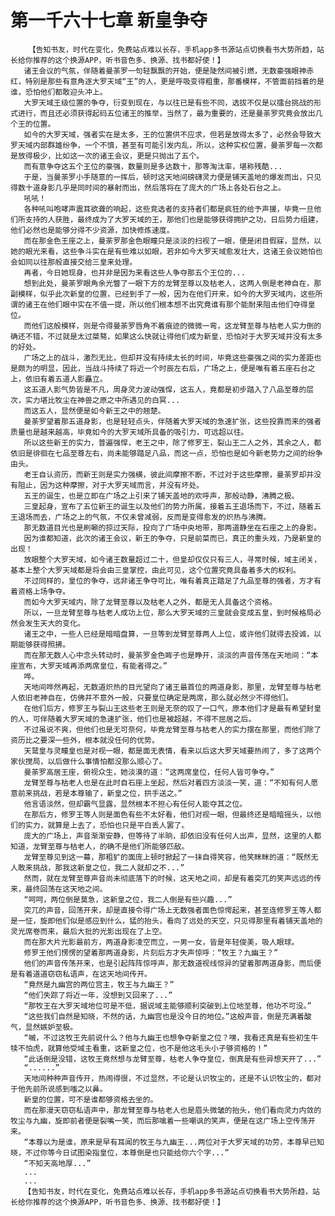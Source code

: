 # 第一千六十七章 新皇争夺
        【告知书友，时代在变化，免费站点难以长存，手机app多书源站点切换看书大势所趋，站长给你推荐的这个换源APP，听书音色多、换源、找书都好使！】
       诸王会议的气氛，伴随着曼荼罗一句轻飘飘的开始，便是陡然间被引燃，无数豪强眼神赤红，特别是那些有意角逐大罗天域“王”的人，更是呼吸变得粗重，那番模样，不管面前挡着的是谁，恐怕他们都敢迎头冲上。
       大罗天域王级位置的争夺，衍变到现在，与以往已是有些不同，选拔不仅是以擂台挑战的形式进行，而且还必须获得起码五位诸王的推举，当然了，最为重要的，还是曼荼罗究竟会放出几个王的位置。
       如今的大罗天域，强者实在是太多，王的位置供不应求，但若是放得太多了，必然会导致大罗天域内部群雄纷争，一个不慎，甚至有可能引发内乱，所以，这种实权位置，曼荼罗每一次都是放得极少，比如这一次的诸王会议，更是只抛出了五个。
       而有意争夺这五个王位的豪强，数量则是多达数十，那等淘汰率，堪称残酷...
       于是，当曼荼罗小手随意的一挥后，顿时这天地间磅礴灵力便是铺天盖地的爆发而出，只见得数十道身影几乎是同时间的暴射而出，然后落将在了庞大的广场上各处石台之上。
       吼吼！
       各种吼叫咆哮声震耳欲聋的响起，这些竞选者的支持者们都是疯狂的给予声援，毕竟一旦他们所支持的人获胜，最终成为了大罗天域的王，那他们也是能够获得拥护之功，日后势力组建，他们必然也是能够分得不少资源，加快修炼速度。
       而在那金色王座之上，曼荼罗那金色眼瞳只是淡淡的扫视了一眼，便是闭目假寐，显然，以她的眼光来看，这些争斗实在是有些难以如眼，若非如今大罗天域愈发壮大，这诸王会议她怕也会如同以往那般直接交给三皇来处理。
       再者，今日她现身，也并非是因为来看这些人争夺那五个王位的...
       想到此处，曼荼罗眼角余光瞥了一眼下方的龙臂至尊以及枯老人，这两人倒是老神自在，那副模样，似乎此次新皇的位置，已经到手了一般，因为在他们开来，如今的大罗天域内，这些所谓的诸王在他们眼中实在不值一提，所以他们根本想不出究竟谁有那个能耐来阻击他们夺得皇位。
       而他们这般模样，则是令得曼荼罗唇角不着痕迹的微微一弯，这龙臂至尊与枯老人实力倒的确还不错，不过就是太过桀骜，如果这么快就让得他们成为新皇，恐怕对于大罗天域并没有太多的好处。
       广场之上的战斗，激烈无比，但却并没有持续太长的时间，毕竟这些豪强之间的实力差距也是颇为的明显，因此，当战斗持续了将近一个时辰左右后，广场之上，便是唯有着五座石台之上，依旧有着五道人影矗立。
       这五道人影气势皆是不凡，周身灵力波动强悍，这五人，竟都是初步踏入了八品至尊的层次，实力堪比牧尘在神兽之原之中所遇见的白冥...
       而这五人，显然便是如今新王之中的翘楚。
       曼荼罗望着那五道身影，也是轻轻点头，伴随着大罗天域的急速扩张，这些投靠而来的强者质量也是越来越高，毕竟如今的大罗天域所具备的吸引力，可远超以往。
       所以这些新王的实力，普遍强悍，老王之中，除了修罗王，裂山王二人之外，其余之人，都依旧是徘徊在七品至尊左右，尚未能够踏足八品，而这一点，恐怕也是如今新老势力之间的纷争由头。
       老王自认资历，而新王则是实力强横，彼此间摩擦不断，不过对于这些摩擦，曼荼罗却并没有阻止，因为这种摩擦，对于大罗天域而言，并没有坏处。
       五王的诞生，也是立即在广场之上引来了铺天盖地的欢呼声，那般动静，沸腾之极。
       三皇起身，宣布了五位新王的诞生以及他们的势力所属，接着五王退场而下，不过，随着五王退场而去，广场之上的气氛，不仅未曾减弱，反而是变得愈发的炽热与沸腾。
       那无数道目光也是刷唰的掠过天际，投向了广场中央地带，那两道静坐在石座之上的身影。
       因为谁都知道，此次的诸王会议，新王的争夺，只是前菜而已，真正的重头戏，乃是新皇的出现！
       放眼整个大罗天域，如今诸王数量超过二十，但皇却仅仅只有三人，寻常时候，域主闭关，基本上整个大罗天域都是将会由三皇掌控，由此可见，这个位置究竟具备着多大的权利。
       不过同样的，皇位的争夺，远非诸王争夺可比，唯有着真正踏足了九品至尊的强者，方才有着资格上场争夺。
       而如今大罗天域内，除了龙臂至尊以及枯老人之外，都是无人具备这个资格。
       所以，一旦龙臂至尊与枯老人成功上位，那么大罗天域的三皇就会变成五皇，到时候格局必然会发生天大的变化。
       诸王之中，一些人已经是暗暗盘算，一旦等到龙臂至尊两人上位，或许他们就得去投诚，以期能够获得照拂。
       而在那无数人心中念头转动时，曼荼罗金色眸子也是睁开，淡淡的声音传荡在天地间：“本座宣布，大罗天域再添两席皇位，有能者得之。”
       哗。
       天地间哗然再起，无数道炽热的目光望向了诸王最首位的两道身影，那里，龙臂至尊与枯老人依旧老神自在，仿佛并不意外一般，只要皇位确定是两席，那么就必然少不得他们。
       在他们后方，修罗王与裂山王这些老王则是无奈的叹了一口气，原本他们才是最有希望封皇的人，可伴随着大罗天域的急速扩张，他们也是被超越，不得不屈居之后。
       不过虽说不爽，但他们也是无可奈何，毕竟龙臂至尊与枯老人的实力摆在那里，而他们除了资历比之要深一些外，根本就没任何的优势。
       天鹫皇与灵瞳皇也是对视一眼，都是面无表情，看来以后这大罗天域要热闹了，多了这两个家伙搅局，以后做什么事情怕都没那么顺心了。
       曼荼罗高居王座，俯视众生，她淡漠的道：“这两席皇位，任何人皆可争夺。”
       龙臂至尊与枯老人也是在此时自石座上坐起，然后对着四方淡淡一笑，道：“不知有何人愿意前来挑战，若是本尊输了，新皇之位，拱手送之。”
       他言语淡然，但却霸气显露，显然根本不担心有任何人能夺其之位。
       在那后方，修罗王等人则是面色有些不太好看，他们对视一眼，但最终还是暗暗摇头，以他们的实力，就算是上去了，恐怕也只是平白丢人罢了。
       庞大的广场上，声音渐渐安静，但等待了半晌，却依旧没有任何人出声，显然，这里的人都知道，龙臂至尊与枯老人，的确不是他们所能够匹敌。
       龙臂至尊见到这一幕，那粗犷的面庞上顿时掀起了一抹自得笑容，他笑眯眯的道：“既然无人敢来挑战，那我这新皇之位，我二人就却之不...”
       然而，就在龙臂至尊声音尚未彻底落下的时候，这天地之间，却是有着突兀的笑声远远的传来，最终回荡在这天地之间。
       “呵呵，两位倒是莫急，这新皇之位，我二人倒是有些兴趣...”
       突兀的声音，回荡开来，却是直接令得广场上无数强者面色惊愕起来，甚至连修罗王等人都是一怔，旋即他们似是感应到什么，猛的抬头，看向了远处的天空，只见得那里有着铺天盖地的灵光席卷而来，最后大批的光影出现在了上空。
       而在那大片光影最前方，两道身影凌空而立，一男一女，皆是年轻俊美，吸人眼球。
       修罗王他们愣愣的望着那两道身影，片刻后方才失声惊呼：“牧王？九幽王？”
       他们的声音传荡开来，也是引起阵阵惊呼声，那无数道视线惊异的望着那两道身影，而后便是有着道道窃窃私语声，在这天地间传开。
       “竟然是九幽宫的两位宫主，牧王与九幽王？”
       “他们失踪了将近一年，没想到又回来了...”
       “那牧王在大罗天域地位可是不低，据说域主能够顺利突破到上位地至尊，他功不可没。”
       “这些我们自然是知晓，不然的话，九幽宫也是没今日的地位。”这般声音，倒是充满着酸气，显然嫉妒至极。
       “嘁，不过这牧王先前说什么？他与九幽王也想争夺新皇之位？嘿，我看还真是有些初生牛犊不怕虎，就算他受域主看重，这新皇之位，也不是他这毛头小子够资格的！”
       “此话倒是没错，这牧王竟然想与龙臂至尊，枯老人争夺皇位，倒真是有些异想天开了...”
       “......”
       天地间种种声音传开，热闹得很，不过显然，不论是认识牧尘的，还是不认识牧尘的，都对于他先前所说感到嗤之以鼻。
       新皇的位置，可不是谁都够资格去坐的。
       而在那漫天窃窃私语声中，那龙臂至尊与枯老人也是眉头微皱的抬头，他们看向灵力内敛的牧尘与九幽，旋即前者便是裂嘴一笑，而后那噙着一些嘲讽的笑声，便是在这广场上空传荡开来。
       “本尊以为是谁，原来是早有耳闻的牧王与九幽王...两位对于大罗天域的功劳，本尊早已知晓，不过你等今日试图染指皇位，本尊倒是也只能给你六个字...”
       “不知天高地厚...”
       ...
       ...
       【告知书友，时代在变化，免费站点难以长存，手机app多书源站点切换看书大势所趋，站长给你推荐的这个换源APP，听书音色多、换源、找书都好使！】